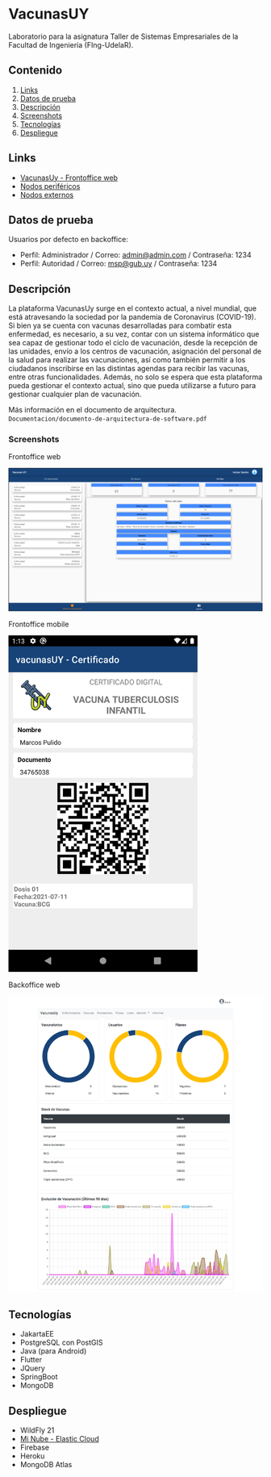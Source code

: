 ﻿# VacunasUY

Laboratorio para la asignatura Taller de Sistemas Empresariales de la Facultad de Ingeniería (FIng-UdelaR).

## Contenido

1. [Links](#links)
2. [Datos de prueba](#datos-de-prueba)
3. [Descripción](#descripción)
4. [Screenshots](#screenshots)
5. [Tecnologías](#tecnologías)
6. [Despliegue](#despliegue)

## Links

- [VacunasUy - Frontoffice web](http://vacunasuy.web.elasticloud.uy)
- [Nodos periféricos](https://nodos-perifericos.herokuapp.com/)
- [Nodos externos](https://nodos-externos.herokuapp.com)

## Datos de prueba

Usuarios por defecto en backoffice:

- Perfil: Administrador / Correo:  admin@admin.com / Contraseña: 1234
- Perfil: Autoridad / Correo: msp@gub.uy / Contraseña: 1234


## Descripción

La plataforma VacunasUy surge en el contexto actual, a nivel mundial, que está atravesando la sociedad por la pandemia de Coronavirus (COVID-19). Si bien ya se cuenta con vacunas desarrolladas para combatir esta enfermedad, es necesario, a su vez, contar con un sistema informático que sea capaz de gestionar todo el ciclo de vacunación, desde la recepción de las unidades, envío a los centros de vacunación, asignación del personal de la salud para realizar las vacunaciones, así como también permitir a los ciudadanos inscribirse en las distintas agendas para recibir las vacunas, entre otras funcionalidades. Además, no solo se espera que esta plataforma pueda gestionar el contexto actual, sino que pueda utilizarse a futuro para gestionar cualquier plan de vacunación.

Más información en el documento de arquitectura. 
`Documentacion/documento-de-arquitectura-de-software.pdf`

### Screenshots

Frontoffice web

![frontoffice-web-screenshot](./Documentacion/screenshots-del-sistema/frontoffice-web-02.png)

Frontoffice mobile

<img src="./Documentacion/screenshots-del-sistema/frontoffice-mobile-00.png" width="375" >

Backoffice web

![backoffice-web-screenshot](./Documentacion/screenshots-del-sistema/backoffice-autoridad-01.png)

## Tecnologías

- JakartaEE
- PostgreSQL con PostGIS
- Java (para Android)
- Flutter
- JQuery
- SpringBoot
- MongoDB

## Despliegue

- WildFly 21
- [Mi Nube - Elastic Cloud](https://minubeantel.uy/)
- Firebase
- Heroku
- MongoDB Atlas

